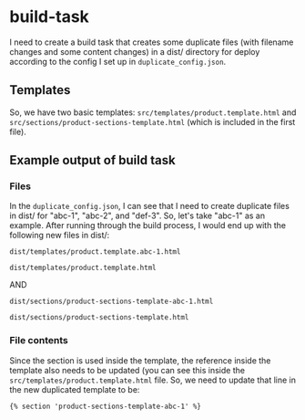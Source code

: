 # build-task

I need to create a build task that creates some duplicate files (with filename changes and some content changes) in a dist/ directory for deploy according to the config I set up in `duplicate_config.json`.

## Templates

So, we have two basic templates: `src/templates/product.template.html` and `src/sections/product-sections-template.html` (which is included in the first file).

## Example output of build task

### Files

In the `duplicate_config.json`, I can see that I need to create duplicate files in dist/ for "abc-1", "abc-2", and "def-3". So, let's take "abc-1" as an example. After running through the build process, I would end up with the following new files in dist/:

`dist/templates/product.template.abc-1.html`

`dist/templates/product.template.html`

AND

`dist/sections/product-sections-template-abc-1.html`

`dist/sections/product-sections-template.html`

### File contents

Since the section is used inside the template, the reference inside the template also needs to be updated (you can see this inside the `src/templates/product.template.html` file. So, we need to update that line in the new duplicated template to be:

`{% section 'product-sections-template-abc-1' %}`
